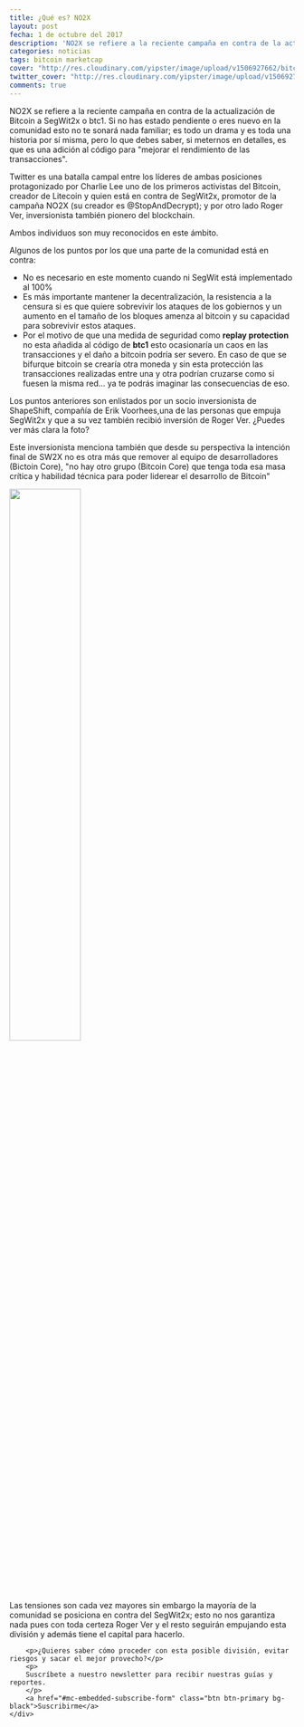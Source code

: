 ```yaml
---
title: ¿Qué es? NO2X 
layout: post
fecha: 1 de octubre del 2017
description: 'NO2X se refiere a la reciente campaña en contra de la actualización de Bitcoin a SegWit2x o btc1.'
categories: noticias
tags: bitcoin marketcap
cover: "http://res.cloudinary.com/yipster/image/upload/v1506927662/bitcoin-split-no2x_z8pejv.jpg"
twitter_cover: "http://res.cloudinary.com/yipster/image/upload/v1506927662/bitcoin-split-no2x_z8pejv.jpg"
comments: true
---
```


NO2X se refiere a la reciente campaña en contra de la actualización de Bitcoin a SegWit2x o btc1. Si no has estado pendiente o eres nuevo en la comunidad esto no te sonará nada familiar; es todo un drama y es toda una historia por sí misma, pero lo que debes saber, si meternos en detalles, es que es una adición al código para "mejorar el rendimiento de las transacciones".

Twitter es una batalla campal entre los líderes de ambas posiciones protagonizado por Charlie Lee uno de los primeros activistas del Bitcoin, creador de Litecoin y quien está en contra de SegWit2x, promotor de la campaña NO2X (su creador es @StopAndDecrypt); y por otro lado Roger Ver, inversionista también pionero del blockchain.

Ambos individuos son muy reconocidos en este ámbito.



Algunos de los puntos por los que una parte de la comunidad está en contra:

- No es necesario en este momento cuando ni SegWit está implementado al 100%
- Es más importante mantener la decentralización, la resistencia a la censura si es que quiere sobrevivir los ataques de los gobiernos y un aumento en el tamaño de los bloques amenza al bitcoin y su capacidad para sobrevivir estos ataques.
- Por el motivo de que una medida de seguridad como **replay protection** no esta añadida al código de **btc1** esto ocasionaría un caos en las transacciones y el daño a bitcoin podría ser severo. En caso de que se bifurque bitcoin se crearía otra moneda y sin esta protección las transacciones realizadas entre una y otra podrían cruzarse como si fuesen la misma red... ya te podrás imaginar las consecuencias de eso.

Los puntos anteriores son enlistados por un socio inversionista de ShapeShift, compañía de Erik Voorhees,una de las personas que empuja SegWit2x y que a su vez también recibió inversión de Roger Ver. ¿Puedes ver más clara la foto?

Este inversionista menciona también que desde su perspectiva la intención final de SW2X no es otra más que remover al equipo de desarrolladores (Bictoin Core), "no hay otro grupo (Bitcoin Core) que tenga toda esa masa crítica y habilidad técnica para poder liderear el desarrollo de Bitcoin"

<img src="http://res.cloudinary.com/yipster/image/upload/v1506925024/bnktothefuture_bzmtce.jpg" alt="" width="50%"> 

Las tensiones son cada vez mayores sin embargo la mayoría de la comunidad se posiciona en contra del SegWit2x; esto no nos garantiza nada pues con toda certeza Roger Ver y el resto seguirán empujando esta división y además tiene el capital para hacerlo.

<div class="card card-inverse card-warning mb-4 text-center">
    <div class="card-block">

        <p>¿Quieres saber cómo proceder con esta posible división, evitar riesgos y sacar el mejor provecho?</p>
        <p>
        Suscríbete a nuestro newsletter para recibir nuestras guías y reportes.
        </p>
        <a href="#mc-embedded-subscribe-form" class="btn btn-primary bg-black">Suscribirme</a>
    </div>
</div>

